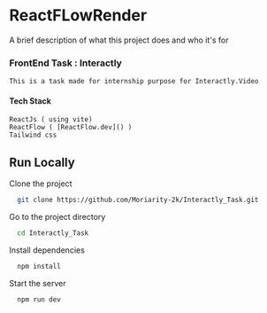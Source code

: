 
# ReactFLowRender

A brief description of what this project does and who it's for


### FrontEnd Task : Interactly 

    This is a task made for internship purpose for Interactly.Video

#### Tech Stack
    ReactJs ( using vite) 
    ReactFlow ( [ReactFlow.dev]() )
    Tailwind css 

## Run Locally

Clone the project

```bash
  git clone https://github.com/Moriarity-2k/Interactly_Task.git
```

Go to the project directory

```bash
  cd Interactly_Task
```

Install dependencies

```bash
  npm install
```

Start the server

```bash
  npm run dev
```


